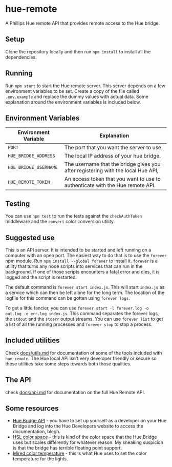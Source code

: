 # hue-remote
A Phillips Hue remote API that provides remote access to the Hue bridge.

## Setup

Clone the repository locally and then run `npm install` to install all the dependencies.

## Running

Run `npm start` to start the Hue remote server. This server depends on a few environment variables to be set. Create a copy of the file called `.env.example` and replace the dummy values with actual data. Some explanation around the environment variables is included below.

## Environment Variables

| Environment Variable  | Explanation                                                                      |
|-----------------------|----------------------------------------------------------------------------------|
| `PORT`                | The port that you want the server to use.                                        |
| `HUE_BRIDGE_ADDRESS`  | The local IP address of your hue bridge.                                         |
| `HUE_BRIDGE_USERNAME` | The username that the bridge gives you after registering with the local Hue API, |
| `HUE_REMOTE_TOKEN`    | An access token that you want to use to authenticate with the Hue remote API.    |

## Testing

You can use `npm test` to run the tests against the `checkAuthToken` middleware and the `convert` color conversion utility.

## Suggested use

This is an API server. It is intended to be started and left running on a computer with an open port. The easiest way to do that is to use the `forever` npm module. Run `npm install --global forever` to install it. `forever` is a utility that turns any node scripts into services that can run in the background. If one of those scripts encounters a fatal error and dies, it is logged and the script is restarted.

The default command is `forever start index.js`. This will start `index.js` as a service which can then be left alone for the long term. The location of the logfile for this command can be gotten using `forever logs`.

To get a little fancier, you  can use `forever start -l forever.log -o out.log -e err.log index.js`. This command separates the forever logs, the `stdout` and the `stderr` output streams. You can use `forever list` to get a list of all the running processes and `forever stop` to stop a process.

## Included utilities

Check [docs/utils.md](docs/utils.md) for documentation of some of the tools included with `hue-remote`. The Hue local APi isn't very developer friendly or secure so these utilities take some steps towards both those qualities. 

## The API

check [docs/api.md](docs/api.md) for documentation on the full Hue Remote API.

## Some resources

* [Hue Bridge API](https://www.developers.meethue.com/documentation/getting-started) - you have to set up yourself as a developer on your Hue Bridge and log into the Hue Developers website to access the documentation, blegh.
* [HSL color space](https://en.wikipedia.org/wiki/HSL_and_HSV) - this is kind of the color space that the Hue Bridge uses but scales differently for whatever reason. My sneaking suspicion is that the bridge has terrible floating point support.
* [Mired color temperature](https://en.wikipedia.org/wiki/Mired) - this is what Hue uses to set the color temperature for the lights.
